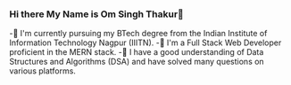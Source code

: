 ### Hi there My Name is Om Singh Thakur👋
-🔭 I'm currently pursuing my BTech degree from the Indian Institute of Information Technology Nagpur (IIITN).
-👯 I'm a Full Stack Web Developer proficient in the MERN stack.
-🌱 I have a good understanding of Data Structures and Algorithms (DSA) and have solved many questions on various platforms.

<!--
**Coding2alpha/Coding2alpha** is a ✨ _special_ ✨ repository because its `README.md` (this file) appears on your GitHub profile.

Here are some ideas to get you started:

- 🔭 I’m currently Pursuing my BTech Degree from Indian Institute Of Information Technology Nagpur (IIITN) .
- 🌱 I have a good Knowledge of DSA and solved many questions in different platforms.
- 👯 I’m Full Stack Web Developer (MERN STACK) .
-->

